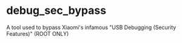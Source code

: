 # debug_sec_bypass
A tool used to bypass Xiaomi's infamous "USB Debugging (Security Features)" (ROOT ONLY)
